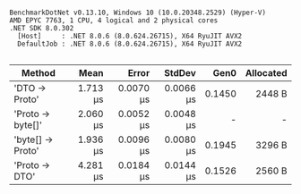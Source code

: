 ```

BenchmarkDotNet v0.13.10, Windows 10 (10.0.20348.2529) (Hyper-V)
AMD EPYC 7763, 1 CPU, 4 logical and 2 physical cores
.NET SDK 8.0.302
  [Host]     : .NET 8.0.6 (8.0.624.26715), X64 RyuJIT AVX2
  DefaultJob : .NET 8.0.6 (8.0.624.26715), X64 RyuJIT AVX2


```
| Method           | Mean     | Error     | StdDev    | Gen0   | Allocated |
|----------------- |---------:|----------:|----------:|-------:|----------:|
| &#39;DTO → Proto&#39;    | 1.713 μs | 0.0070 μs | 0.0066 μs | 0.1450 |    2448 B |
| &#39;Proto → byte[]&#39; | 2.060 μs | 0.0052 μs | 0.0048 μs |      - |         - |
| &#39;byte[] → Proto&#39; | 1.936 μs | 0.0096 μs | 0.0080 μs | 0.1945 |    3296 B |
| &#39;Proto → DTO&#39;    | 4.281 μs | 0.0184 μs | 0.0144 μs | 0.1526 |    2560 B |
